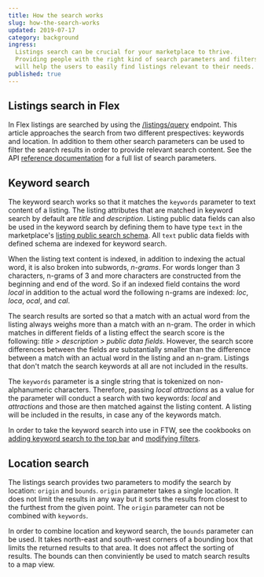 ```yaml
---
title: How the search works
slug: how-the-search-works
updated: 2019-07-17
category: background
ingress:
  Listings search can be crucial for your marketplace to thrive.
  Providing people with the right kind of search parameters and filters
  will help the users to easily find listings relevant to their needs.
published: true
---
```


## Listings search in Flex

In Flex listings are searched by using the
[/listings/query](https://www.sharetribe.com/api-reference/marketplace.html#query-listings)
endpoint. This article approaches the search from two different
prespectives: keywords and location. In addition to them other search
parameters can be used to filter the search results in order to provide
relevant search content. See the API
[reference documentation](https://www.sharetribe.com/api-reference/marketplace.html#query-listings)
for a full list of search parameters.

## Keyword search

The keyword search works so that it matches the `keywords` parameter to
text content of a listing. The listing attributes that are matched in
keyword search by default are _title_ and _description_. Listing public
data fields can also be used in the keyword search by defining them to
have type `text` in the marketplace's
[listing public search schema](/references/extended-data/#search-schema).
All `text` public data fields with defined schema are indexed for
keyword search.

When the listing text content is indexed, in addition to indexing the
actual word, it is also broken into subwords, _n-grams_. For words
longer than 3 characters, n-grams of 3 and more characters are
constructed from the beginning and end of the word. So if an indexed
field contains the word _local_ in addition to the actual word the
following n-grams are indexed: _loc_, _loca_, _ocal_, and _cal_.

The search results are sorted so that a match with an actual word from
the listing always weighs more than a match with an n-gram. The order in
which matches in different fields of a listing effect the search score
is the following: _title > description > public data fields_. However,
the search score differences between the fields are substantially
smaller than the difference between a match with an actual word in the
listing and an n-gram. Listings that don't match the search keywords at
all are not included in the results.

The `keywords` parameter is a single string that is tokenized on
non-alphanumeric characters. Therefore, passing _local attractions_ as a
value for the parameter will conduct a search with two keywords: _local_
and _attractions_ and those are then matched against the listing
content. A listing will be included in the results, in case any of the
keywords match.

In order to take the keyword search into use in FTW, see the cookbooks
on
[adding keyword search to the top bar](/cookbook-search/use-keyword-search-in-topbar/)
and [modifying filters](/cookbook-search/change-search-filters-in-ftw/).

## Location search

The listings search provides two parameters to modify the search by
location: `origin` and `bounds`. `origin` parameter takes a single
location. It does not limit the results in any way but it sorts the
results from closest to the furthest from the given point. The `origin`
parameter can not be combined with `keywords`.

In order to combine location and keyword search, the `bounds` parameter
can be used. It takes north-east and south-west corners of a bounding
box that limits the returned results to that area. It does not affect
the sorting of results. The bounds can then conviniently be used to
match search results to a map view.
